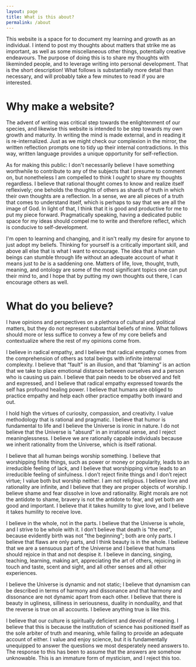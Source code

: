 ```yaml
---
layout: page
title: What is this about?
permalink: /about
---
```

This website is a space for to document my learning and growth as an individual. I intend to post my thoughts about matters that strike me as important, as well as some miscellaneous other things, potentially creative endeavours. The purpose of doing this is to share my thoughts with likeminded people, and to leverage writing into personal development. That is the short description! What follows is substantially more detail than necessary, and will probably take a few minutes to read if you are interested.

# Why make a website?
The advent of writing was critical step towards the enlightenment of our species, and likewise this website is intended to be step towards my own growth and maturity. In writing the mind is made external, and in reading it is re-internalized. Just as we might check our complexion in the mirror, the written reflection prompts one to tidy up their internal contradictions. In this way, written language provides a unique opportunity for self-reflection.

As for making this public: I don't necessarily believe I have something worthwhile to contribute to any of the subjects that I presume to comment on, but nonetheless I am compelled to think I *ought* to share my thoughts regardless. I believe that rational thought comes to know and realize itself reflexively; one beholds the thoughts of others as shards of truth in which their own thoughts are a reflection. In a sense, we are all pieces of a truth that comes to understand itself, which is perhaps to say that we are all the image of God. In light of that, I think that it is good and productive for me to put my piece forward. Pragmatically speaking, having a dedicated public space for my ideas should compel me to write and therefore reflect, which is conducive to self-development.

I'm open to learning and changing, and it isn't really my desire for anyone to just adopt my beliefs. Thinking for yourself is a critically important skill, and above all else that is what I want to encourage. The idea that a human beings can stumble through life without an adequate account of what it means just to *be* is a saddening one. Matters of life, love, thought, truth, meaning, and ontology are some of the most significant topics one can put their mind to, and I hope that by putting my own thoughts out there, I can encourage others as well.

# What do you believe?
I have opinions and perspectives on a plethora of cultural and political matters, but they do not represent substantial beliefs of mine. What follows should more or less suffice to convey a few of my core beliefs and contextualize where the rest of my opinions come from.

I believe in radical empathy, and I believe that radical empathy comes from the comprehension of others as total beings with infinite internal complexity. I believe that “fault” is an illusion, and that “blaming” is an action that we take to place emotional distance between ourselves and a person who is causing us pain. I believe that pain needs to be observed and felt and expressed, and I believe that radical empathy expressed towards the self has profound healing power. I believe that humans are obliged to practice empathy and help each other practice empathy both inward and out.

I hold high the virtues of curiosity, compassion, and creativity. I value methodology that is rational and pragmatic. I believe that humor is fundamental to life and I believe the Universe is ironic in nature. I do not believe that the Universe is "absurd" in an irrational sense, and I reject meaninglessness. I believe we are rationally capable individuals because we inherit rationality from the Universe, which is itself rational.

I believe that all human beings worship something. I believe that worshipping finite things, such as power or money or popularity, leads to an irreducible feeling of lack, and I believe that worshipping virtue leads to an irreducible feeling of sinfulness. I don’t reject finite things and I don’t reject virtue; I value both but worship neither. I am not religious. I believe love and rationality are infinite, and I believe that they are proper objects of worship. I believe shame and fear dissolve in love and rationality. Right morals are not the antidote to shame, bravery is not the antidote to fear, and yet both are good and important. I believe that it takes humility to give love, and I believe it takes humility to receive love.

I believe in the whole, not in the parts. I believe that the Universe is whole, and I strive to be whole with it. I don’t believe that death is "the end", because evidently birth was not "the beginning"; both are only parts. I believe that flaws are only parts, and I think beauty is in the whole. I believe that we are a sensuous part of the Universe and I believe that humans should rejoice in that and not despise it. I believe in dancing, singing, teaching, learning, making art, appreciating the art of others, rejoicing in touch and taste, scent and sight, and all other senses and all other experiences.

I believe the Universe is dynamic and not static; I believe that dynamism can be described in terms of harmony and dissonance and that harmony and dissonance are not dynamic apart from each other. I believe that there is beauty in ugliness, silliness in seriousness, duality in nonduality, and that the reverse is true on all accounts. I believe anything true is like this.

I believe that our culture is spiritually deficient and devoid of meaning. I believe that this is because the institution of science has positioned itself as the sole arbiter of truth and meaning, while failing to provide an adequate account of either. I value and enjoy science, but it is fundamentally unequipped to answer the questions we most desperately need answers to. The response to this has been to assume that the answers are somehow unknowable. This is an immature form of mysticism, and I reject this too.
